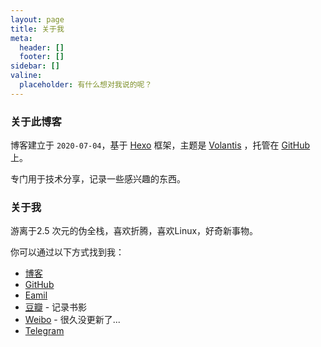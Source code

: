 ```yaml
---
layout: page
title: 关于我
meta:
  header: []
  footer: []
sidebar: []
valine:
  placeholder: 有什么想对我说的呢？
---
```


### 关于此博客
博客建立于 `2020-07-04`，基于 [Hexo](https://hexo.io/) 框架，主题是 [Volantis](https://volantis.js.org/) ，托管在 [GitHub](https://github.com/) 上。

专门用于技术分享，记录一些感兴趣的东西。

### 关于我
游离于2.5 次元的伪全栈，喜欢折腾，喜欢Linux，好奇新事物。

你可以通过以下方式找到我：

* [博客](https://www.aikang.me/)
* [GitHub](https://github.com/0xAikang)
* [Eamil](mailto:aikangtongxue@gamil.com)
* [豆瓣](https://www.douban.com/people/164428873/) - 记录书影
* [Weibo](https://weibo.com/aikangtongxue) - 很久没更新了...
* [Telegram](https://t.me/s/Hoooliday)
